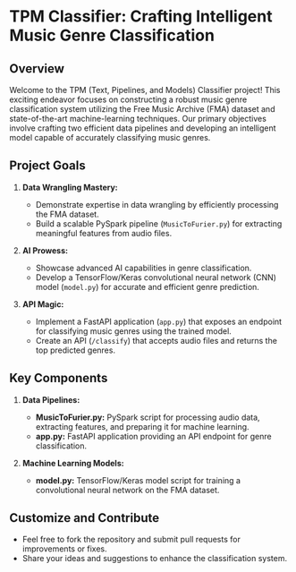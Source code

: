 # TPM Classifier: Crafting Intelligent Music Genre Classification

## Overview

Welcome to the TPM (Text, Pipelines, and Models) Classifier project! This exciting endeavor focuses on constructing a robust music genre classification system utilizing the Free Music Archive (FMA) dataset and state-of-the-art machine-learning techniques. Our primary objectives involve crafting two efficient data pipelines and developing an intelligent model capable of accurately classifying music genres.

## Project Goals

1. **Data Wrangling Mastery:**
   - Demonstrate expertise in data wrangling by efficiently processing the FMA dataset.
   - Build a scalable PySpark pipeline (`MusicToFurier.py`) for extracting meaningful features from audio files.

2. **AI Prowess:**
   - Showcase advanced AI capabilities in genre classification.
   - Develop a TensorFlow/Keras convolutional neural network (CNN) model (`model.py`) for accurate and efficient genre prediction.

3. **API Magic:**
   - Implement a FastAPI application (`app.py`) that exposes an endpoint for classifying music genres using the trained model.
   - Create an API (`/classify`) that accepts audio files and returns the top predicted genres.

## Key Components

1. **Data Pipelines:**
   - **MusicToFurier.py:** PySpark script for processing audio data, extracting features, and preparing it for machine learning.
   - **app.py:** FastAPI application providing an API endpoint for genre classification.

2. **Machine Learning Models:**
   - **model.py:** TensorFlow/Keras model script for training a convolutional neural network on the FMA dataset.

## Customize and Contribute

- Feel free to fork the repository and submit pull requests for improvements or fixes.
- Share your ideas and suggestions to enhance the classification system.
